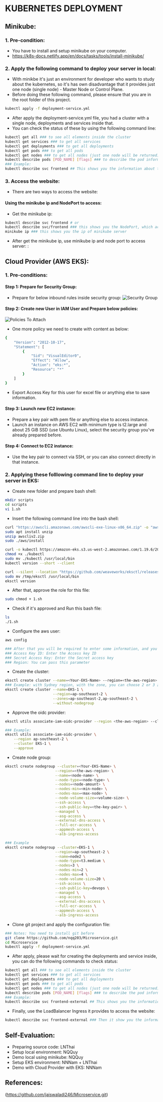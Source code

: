 # KUBERNETES DEPLOYMENT
## Minikube: 
### 1. Pre-condition: 
- You have to install and setup minikube on your computer.
- https://k8s-docs.netlify.app/en/docs/tasks/tools/install-minikube/

### 2. Apply the following command to deploy your server in local:
- With minikbe it's just an environment for developer who wants to study about the kubernetes, so it's has own disadvantage that it provides just one node (single node) - Master Node or Control Plane.
- Before doing these following command, please ensure that you are in the root folder of this project.
```bash 
kubectl apply -f deployment-service.yml
```
- After apply the deployment-service.yml file, you had a cluster with a single node, deployments and services inside that.
- You can check the status of these by using the following command line:
```bash
kubectl get all ### to see all elements inside the cluster
kubectl get services ### to get all services
kubectl get deployments ### to get all deployments
kubectl get pods ### to get all pods
kubectl get nodes ### to get all nodes (just one node will be returned)
kubectl describe pods [POD_NAME] [flags] ### to describe the pod information, you can also do it with service and deployment.
### Example: 
kubectl describe svc frontend ## This shows you the information about the frontend service, inside this you can check the NodePort, Port, and TargetPort of this service
```

### 3. Access the website:
- There are two ways to access the website:
#### Using the minikube ip and NodePort to access:
- Get the minikube ip:
```bash
kubectl describe svc frontend # or
kubectl describe svc/frontend ### this shows you the NodePort, which accepts the client can access through inside the cluster with this port.
minikube ip ### this shows you the ip of minikube server
```
- After get the minikube ip, use minikube ip and node port to access server: <minikube-ip>:<node-port>


## Cloud Provider (AWS EKS):
### 1. Pre-conditions:
#### Step 1: Prepare for Security Group: 
- Prepare for below inbound rules inside security group:
![Security Group](https://github.com/nqq203/Microservice/blob/main/security-group.jpg)

#### Step 2: Create new User in IAM User and Prepare below policies:
![Policies To Attach](https://github.com/nqq203/Microservice/blob/main/Policies.png)
- One more policy we need to create with content as below:
```bash
{
    "Version": "2012-10-17",
    "Statement": [
        {
            "Sid": "VisualEditor0",
            "Effect": "Allow",
            "Action": "eks:*",
            "Resource": "*"
        }
    ]
}
```
- Export Access Key for this user for excel file or anything else to save information.

#### Step 3: Launch new EC2 instance:
- Prepare a key pair with pem file or anything else to access instance.
- Launch an instance on AWS EC2 with minimum type is t2.large and about 25 GiB SSD (use Ubuntu Linux), select the security group you've already prepared before.

#### Step 4: Connect to EC2 instance:
- Use the key pair to connect via SSH, or you can also connect directly in that instance.

### 2. Applying these folllowing command line to deploy your server in EKS:
- Create new folder and prepare bash shell:
```bash
mkdir scripts
cd scripts
vi 1.sh
```

- Insert the following command line into the bash shell:
```bash
curl "https://awscli.amazonaws.com/awscli-exe-linux-x86_64.zip" -o "awscliv2.zip"
sudo apt install unzip
unzip awscliv2.zip
sudo ./aws/install

curl -o kubectl https://amazon-eks.s3.us-west-2.amazonaws.com/1.19.6/2021-01-05/bin/linux/amd64/kubectl
chmod +x ./kubectl
sudo mv ./kubectl /usr/local/bin
kubectl version --short --client

curl --silent --location "https://github.com/weaveworks/eksctl/releases/latest/download/eksctl_$(uname -s)_amd64.tar.gz" | tar xz -C /tmp
sudo mv /tmp/eksctl /usr/local/bin
eksctl version
```

- After that, approve the role for this file:
```bash
sudo chmod + 1.sh
```

- Check if it's approved and Run this bash file:
```bash
ls
./1.sh
```

- Configure the aws user:
```bash
aws config

### After that you will be required to enter some information, and you just need to enter two per three 3 parameters it requires
### Access Key ID: Enter the Access key ID
### Secret Access Key: Enter the Secret access key
### Region: You can pass this parameter
```

- Create the cluster: 
```bash
eksctl create cluster --name=<Your-EKS-Name> --region=<the-aws-region> --zones=<the-aws-zone-a>,<the-aws-zone-b> --without-nodegroup
### Example: with Sydney region, with the zone, you can choose 2 or 3 zones.
eksctl create cluster --name=EKS-1 \
                      --region=ap-southeast-2 \
                      --zones=ap-southeast-2,ap-southeast-2 \
                      --without-nodegroup
```

- Approve the oidc provider:
```bash
eksctl utils associate-iam-oidc-provider --region <the-aws-region> --cluster <Your-EKS-Name> --approve

### Example: 
eksctl utils associate-iam-oidc-provider \
    --region ap-southeast-2 \
    --cluster EKS-1 \
    --approve
```

- Create node group:
```bash
eksctl create nodegroup --cluster=<Your-EKS-Name> \
                       --region=<the-aws-region> \
                       --name=<node-name> \
                       --node-type=<node-type> \
                       --nodes=<node-amount> \
                       --nodes-min=<min-node> \
                       --nodes-max=<max-node> \
                       --node-volume-size=<volume-size> \
                       --ssh-access \
                       --ssh-public-key=<the-key-pair> \
                       --managed \
                       --asg-access \
                       --external-dns-access \
                       --full-ecr-access \
                       --appmesh-access \
                       --alb-ingress-access

### Example
eksctl create nodegroup --cluster=EKS-1 \
                       --region=ap-southeast-2 \
                       --name=node2 \
                       --node-type=t3.medium \
                       --nodes=3 \
                       --nodes-min=2 \
                       --nodes-max=4 \
                       --node-volume-size=20 \
                       --ssh-access \
                       --ssh-public-key=devops \
                       --managed \
                       --asg-access \
                       --external-dns-access \
                       --full-ecr-access \
                       --appmesh-access \
                       --alb-ingress-access
```

- Clone git project and apply the configuration file:
```bash
### Notes: You need to install git before
git clone https://github.com/nqq203/Microservice.git
cd Microservice
kubectl apply -f deployment-service.yml
```

- After apply, please wait for creating the deployments and service inside, you can do the following commands to check status: 
```bash
kubectl get all ### to see all elements inside the cluster
kubectl get services ### to get all services
kubectl get deployments ### to get all deployments
kubectl get pods ### to get all pods
kubectl get nodes ### to get all nodes (just one node will be returned)
kubectl describe pods [POD_NAME] [flags] ### to describe the pod information, you can also do it with service and deployment.
### Example: 
kubectl describe svc frontend-external ## This shows you the information about the frontend service, inside this you can check the NodePort, Port, and TargetPort of this service
```

- Finally, use the LoadBalancer Ingress it provides to access the website:
```bash
kubectl describe svc frontend-external ### Then it show you the information including the LoadBalancer Ingress
```

## Self-Evaluation: 
- Preparing source code: LNThai
- Setup local environment: NQQuy
- Demo local using minikube: NQQuy
- Setup EKS environment: NNNam + LNThai
- Demo with Cloud Provider with EKS: NNNam 


## References: 
(https://github.com/jaiswaladi246/Microservice.git)